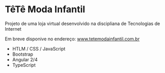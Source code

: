 # TêTê Moda Infantil

Projeto de uma loja virtual desenvolvido na discipliana de Tecnologias de Internet

Em breve disponive no endereço: www.tetemodainfantil.com.br

- HTLM / CSS / JavaScript
- Bootstrap
- Angular 2/4
- TypeScript
